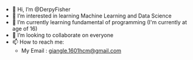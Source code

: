 - 👋 Hi, I’m @DerpyFisher
- 👀 I’m interested in learning Machine Learning and Data Science
- 🌱 I’m currently learning fundamental of programming (I'm currently at age of 16)
- 💞️ I’m looking to collaborate on everyone
- 📫 How to reach me: 
    + My Email : giangle.1601hcm@gmail.com

<!---
DerpyFisher/DerpyFisher is a ✨ special ✨ repository because its `README.md` (this file) appears on your GitHub profile.
You can click the Preview link to take a look at your changes.
--->
